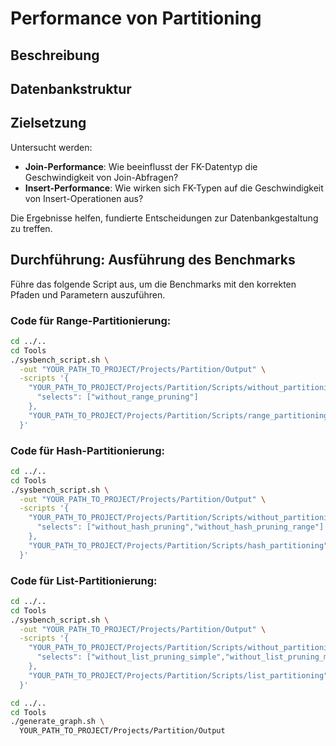 # Performance von Partitioning
## Beschreibung

## Datenbankstruktur

## Zielsetzung
Untersucht werden:
- **Join-Performance**: Wie beeinflusst der FK-Datentyp die Geschwindigkeit von Join-Abfragen?
- **Insert-Performance**: Wie wirken sich FK-Typen auf die Geschwindigkeit von Insert-Operationen aus?

Die Ergebnisse helfen, fundierte Entscheidungen zur Datenbankgestaltung zu treffen.

## Durchführung: Ausführung des Benchmarks

Führe das folgende Script aus, um die Benchmarks mit den korrekten Pfaden und Parametern auszuführen.

### Code für Range-Partitionierung:
```bash
cd ../..
cd Tools
./sysbench_script.sh \
  -out "YOUR_PATH_TO_PROJECT/Projects/Partition/Output" \
  -scripts '{
    "YOUR_PATH_TO_PROJECT/Projects/Partition/Scripts/without_partitioning": {
      "selects": ["without_range_pruning"]
    },
    "YOUR_PATH_TO_PROJECT/Projects/Partition/Scripts/range_partitioning": {}
  }'
```

### Code für Hash-Partitionierung:
```bash
cd ../..
cd Tools
./sysbench_script.sh \
  -out "YOUR_PATH_TO_PROJECT/Projects/Partition/Output" \
  -scripts '{
    "YOUR_PATH_TO_PROJECT/Projects/Partition/Scripts/without_partitioning": {
      "selects": ["without_hash_pruning","without_hash_pruning_range"]
    },
    "YOUR_PATH_TO_PROJECT/Projects/Partition/Scripts/hash_partitioning": {}
  }'
```

### Code für List-Partitionierung:
```bash
cd ../..
cd Tools
./sysbench_script.sh \
  -out "YOUR_PATH_TO_PROJECT/Projects/Partition/Output" \
  -scripts '{
    "YOUR_PATH_TO_PROJECT/Projects/Partition/Scripts/without_partitioning": {
      "selects": ["without_list_pruning_simple","without_list_pruning_multiple"]
    },
    "YOUR_PATH_TO_PROJECT/Projects/Partition/Scripts/list_partitioning": {}
  }'
```

```bash
cd ../..
cd Tools
./generate_graph.sh \
  YOUR_PATH_TO_PROJECT/Projects/Partition/Output
```